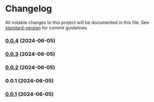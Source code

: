 # Changelog

All notable changes to this project will be documented in this file. See [standard-version](https://github.com/conventional-changelog/standard-version) for commit guidelines.

### [0.0.4](https://github.com/mftd03/bandito/compare/v0.0.3...v0.0.4) (2024-06-05)

### [0.0.3](https://github.com/mftd03/bandito/compare/v0.0.2...v0.0.3) (2024-06-05)

### [0.0.2](https://github.com/mftd03/bandito/compare/v0.0.1...v0.0.2) (2024-06-05)

### 0.0.1 (2024-06-05)

### [0.0.1](https://github.com/mftd03/bandito/compare/v0.0.7...v0.0.1) (2024-06-05)
